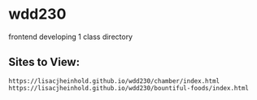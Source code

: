 # wdd230
frontend developing 1 class directory

## Sites to View:
```
https://lisacjheinhold.github.io/wdd230/chamber/index.html
https://lisacjheinhold.github.io/wdd230/bountiful-foods/index.html
```
